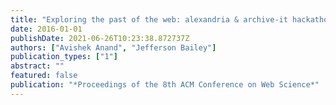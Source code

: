 ```yaml
---
title: "Exploring the past of the web: alexandria & archive-it hackathon"
date: 2016-01-01
publishDate: 2021-06-26T10:23:38.872737Z
authors: ["Avishek Anand", "Jefferson Bailey"]
publication_types: ["1"]
abstract: ""
featured: false
publication: "*Proceedings of the 8th ACM Conference on Web Science*"
---
```


